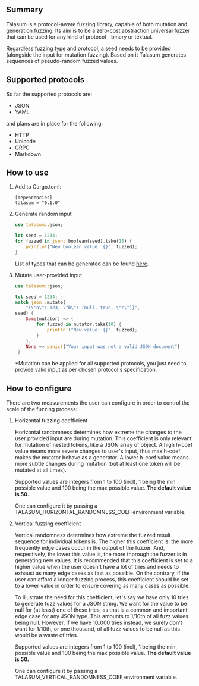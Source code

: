 ## Summary

Talasum is a protocol-aware fuzzing library, capable of both mutation and generation fuzzing. Its aim is to be a zero-cost abstraction universal fuzzer that can be used for any kind of protocol - binary or textual.

Regardless fuzzing type and protocol, a seed needs to be provided (alongside the input for mutation fuzzing). Based on it Talasum generates sequences of pseudo-random fuzzed values.


## Supported protocols

So far the supported protocols are:
  - JSON
  - YAML

and plans are in place for the following:
  - HTTP
  - Unicode
  - GRPC
  - Markdown

## How to use


1. Add to Cargo.toml:
    ```
    [dependencies]
    talasum = "0.1.0"
    ```

2. Generate random input
    ```rust
    use talasum::json;
    
    let seed = 1234;
    for fuzzed in json::boolean(seed).take(10) {
        println!("New boolean value: {}", fuzzed);
    }
     ```
    List of types that can be generated can be found [here](todo).

3. Mutate user-provided input
    ```rust
    use talasum::json;
    
    let seed = 1234;
    match json::mutate(
        "{\"a\": 123, \"b\": [null, true, \"c\"]}", 
    seed) {
        Some(mutator) => {
            for fuzzed in mutator.take(10) {
                println!("New value: {}", fuzzed);
            }
        },
        None => panic!("Your input was not a valid JSON document")
     }
    ```
    *Mutation can be applied for all supported protocols, you just need to provide valid input as per chosen protocol's specification.

## How to configure

There are two measurements the user can configure in order to control the scale of the fuzzing process:

1. Horizontal fuzzing coefficient

    Horizontal randomness determines how extreme the changes to the user provided input are during mutation. This coefficient is only relevant for mutation of nested tokens, like a JSON array of object. A high h-coef value means more severe changes to user's input, thus max h-coef makes the mutator behave as a generator. A lower h-coef value means more subtle changes during mutation (but at least one token will be mutated at all times).

    Supported values are integers from 1 to 100 (incl), 1 being the min possible value and 100 being the max possible value. **The default value is 50.**

    One can configure it by passing a TALASUM_HORIZONTAL_RANDOMNESS_COEF environment variable.

2. Vertical fuzzing coefficient
   
    Vertical randomness determines how extreme the fuzzed result sequence for individual tokens is. The higher this coefficient is, the more frequently edge cases occur in the output of the fuzzer. And, respectively, the lower this value is, the more thorough the fuzzer is in generating new values. It is recommended that this coefficient is set to a higher value when the user doesn't have a lot of tries and needs to exhaust as many edge cases as fast as possible. On the contrary, if the user can afford a longer fuzzing process, this coefficient should be set to a lower value in order to ensure covering as many cases as possible.

    To illustrate the need for this coefficient, let's say we have only 10 tries to generate fuzz values for a JSON string. We want for the value to be null for (at least) one of these tries, as that is a common and important edge case for any JSON type. This amounts to 1/10th of all fuzz values being null. However, if we have 10_000 tries instead, we surely don't want for 1/10th, or one thousand, of all fuzz values to be null as this would be a waste of tries.

    Supported values are integers from 1 to 100 (incl), 1 being the min possible value and 100 being the max possible value. **The default value is 50.**

    One can configure it by passing a TALASUM_VERTICAL_RANDOMNESS_COEF environment variable.